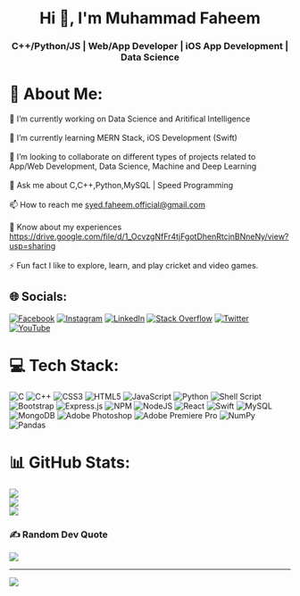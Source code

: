 <h1 align="center">Hi 👋, I'm Muhammad Faheem</h1>
<h3 align="center">C++/Python/JS | Web/App Developer | iOS App Development | Data Science</h3>

# 💫 About Me:
🔭 I’m currently working on Data Science and Aritifical Intelligence<br><br>🌱 I’m currently learning MERN Stack, iOS Development (Swift)<br><br>👯 I’m looking to collaborate on different types of projects related to App/Web Development, Data Science, Machine and Deep Learning<br><br>💬 Ask me about C,C++,Python,MySQL | Speed Programming<br><br>📫 How to reach me syed.faheem.official@gmail.com<br><br>📄 Know about my experiences https://drive.google.com/file/d/1_OcvzgNfFr4tjFgotDhenRtcjnBNneNy/view?usp=sharing<br><br>⚡ Fun fact I like to explore, learn, and play cricket and video games.


## 🌐 Socials:
[![Facebook](https://img.shields.io/badge/Facebook-%231877F2.svg?logo=Facebook&logoColor=white)](https://facebook.com/fahim.saggittarius) [![Instagram](https://img.shields.io/badge/Instagram-%23E4405F.svg?logo=Instagram&logoColor=white)](https://instagram.com/m.faheem1) [![LinkedIn](https://img.shields.io/badge/LinkedIn-%230077B5.svg?logo=linkedin&logoColor=white)](https://linkedin.com/in/muhammadfaheemnu) [![Stack Overflow](https://img.shields.io/badge/-Stackoverflow-FE7A16?logo=stack-overflow&logoColor=white)](https://stackoverflow.com/users/18513533) [![Twitter](https://img.shields.io/badge/Twitter-%231DA1F2.svg?logo=Twitter&logoColor=white)](https://twitter.com/fahimspangle) [![YouTube](https://img.shields.io/badge/YouTube-%23FF0000.svg?logo=YouTube&logoColor=white)](https://youtube.com/@UC9GjbvZLcIY-4-ICeix3oGw) 

# 💻 Tech Stack:
![C](https://img.shields.io/badge/c-%2300599C.svg?style=flat&logo=c&logoColor=white) ![C++](https://img.shields.io/badge/c++-%2300599C.svg?style=flat&logo=c%2B%2B&logoColor=white) ![CSS3](https://img.shields.io/badge/css3-%231572B6.svg?style=flat&logo=css3&logoColor=white) ![HTML5](https://img.shields.io/badge/html5-%23E34F26.svg?style=flat&logo=html5&logoColor=white) ![JavaScript](https://img.shields.io/badge/javascript-%23323330.svg?style=flat&logo=javascript&logoColor=%23F7DF1E) ![Python](https://img.shields.io/badge/python-3670A0?style=flat&logo=python&logoColor=ffdd54) ![Shell Script](https://img.shields.io/badge/shell_script-%23121011.svg?style=flat&logo=gnu-bash&logoColor=white) ![Bootstrap](https://img.shields.io/badge/bootstrap-%23563D7C.svg?style=flat&logo=bootstrap&logoColor=white) ![Express.js](https://img.shields.io/badge/express.js-%23404d59.svg?style=flat&logo=express&logoColor=%2361DAFB) ![NPM](https://img.shields.io/badge/NPM-%23000000.svg?style=flat&logo=npm&logoColor=white) ![NodeJS](https://img.shields.io/badge/node.js-6DA55F?style=flat&logo=node.js&logoColor=white) ![React](https://img.shields.io/badge/react-%2320232a.svg?style=flat&logo=react&logoColor=%2361DAFB) ![Swift](https://img.shields.io/badge/swift-F54A2A?style=flat&logo=swift&logoColor=white) ![MySQL](https://img.shields.io/badge/mysql-%2300f.svg?style=flat&logo=mysql&logoColor=white) ![MongoDB](https://img.shields.io/badge/MongoDB-%234ea94b.svg?style=flat&logo=mongodb&logoColor=white) ![Adobe Photoshop](https://img.shields.io/badge/adobephotoshop-%2331A8FF.svg?style=flat&logo=adobephotoshop&logoColor=white) ![Adobe Premiere Pro](https://img.shields.io/badge/Adobe%20Premiere%20Pro-9999FF.svg?style=flat&logo=Adobe%20Premiere%20Pro&logoColor=white) ![NumPy](https://img.shields.io/badge/numpy-%23013243.svg?style=flat&logo=numpy&logoColor=white) ![Pandas](https://img.shields.io/badge/pandas-%23150458.svg?style=flat&logo=pandas&logoColor=white)
# 📊 GitHub Stats:
![](https://github-readme-stats.vercel.app/api?username=SyedMuhammadFaheem&theme=radical&hide_border=false&include_all_commits=true&count_private=false)<br/>
![](https://github-readme-streak-stats.herokuapp.com/?user=SyedMuhammadFaheem&theme=radical&hide_border=false)<br/>
![](https://github-readme-stats.vercel.app/api/top-langs/?username=SyedMuhammadFaheem&theme=radical&hide_border=false&include_all_commits=true&count_private=false&layout=compact)

### ✍️ Random Dev Quote
![](https://quotes-github-readme.vercel.app/api?type=horizontal&theme=radical)

---
[![](https://visitcount.itsvg.in/api?id=SyedMuhammadFaheem&icon=0&color=0)](https://visitcount.itsvg.in)
